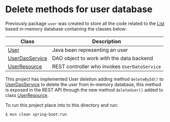 # Delete methods for user database

Previously package `user` was created to store all the code related to the [List](https://docs.oracle.com/javase/8/docs/api/java/util/List.html)
based in-memory database containing the classes below:

| Class                                                                                                        | Description                                   |
|--------------------------------------------------------------------------------------------------------------|-----------------------------------------------|
| [User](src/main/java/com/in28minutes/rest/webservices/restfulwebservices/user/User.java)                     | Java bean representing an user                |
| [UserDaoService](src/main/java/com/in28minutes/rest/webservices/restfulwebservices/user/UserDaoService.java) | DAO object to work with the data backend      |
| [UserResource](src/main/java/com/in28minutes/rest/webservices/restfulwebservices/user/UserResource.java)     | REST controller who invokes `UserDatoService` |

This project has implemented User deletion adding method `deleteById()` to [UserDaoService](src/main/java/com/in28minutes/rest/webservices/restfulwebservices/user/UserDaoService.java)
to delete the user from in-memory database, this method is exposed in the REST API through the new method `deleteUser()`
added to class [UserResource](src/main/java/com/in28minutes/rest/webservices/restfulwebservices/user/UserResource.java).

To run this project place into to this directory and run:

```
$ mvn clean spring-boot:run
```